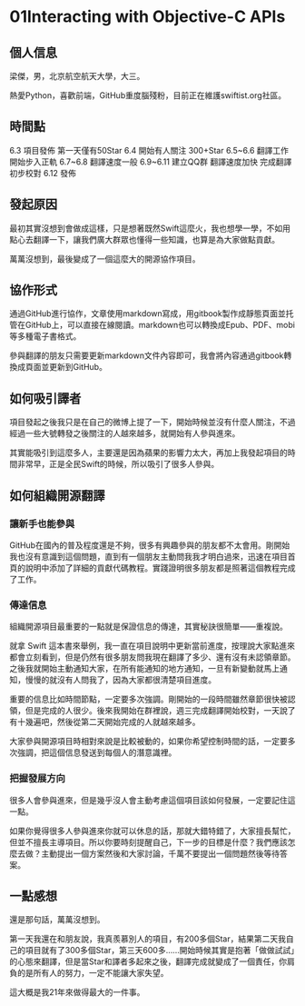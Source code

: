 # 01Interacting with Objective-C APIs

## 個人信息

梁傑，男，北京航空航天大學，大三。

熱愛Python，喜歡前端，GitHub重度腦殘粉，目前正在維護swiftist.org社區。

## 時間點

6.3 項目發佈 第一天僅有50Star 6.4 開始有人關注 300+Star 6.5~6.6 翻譯工作開始步入正軌 6.7~6.8 翻譯速度一般 6.9~6.11 建立QQ群 翻譯速度加快 完成翻譯 初步校對 6.12 發佈

## 發起原因

最初其實沒想到會做成這樣，只是想著既然Swift這麼火，我也想學一學，不如用點心去翻譯一下，讓我們廣大群眾也懂得一些知識，也算是為大家做點貢獻。

萬萬沒想到，最後變成了一個這麼大的開源協作項目。

## 協作形式

通過GitHub進行協作，文章使用markdown寫成，用gitbook製作成靜態頁面並托管在GitHub上，可以直接在線閱讀。markdown也可以轉換成Epub、PDF、mobi等多種電子書格式。

參與翻譯的朋友只需要更新markdown文件內容即可，我會將內容通過gitbook轉換成頁面並更新到GitHub。

## 如何吸引譯者

項目發起之後我只是在自己的微博上提了一下，開始時候並沒有什麼人關注，不過經過一些大號轉發之後關注的人越來越多，就開始有人參與進來。

其實能吸引到這麼多人，主要還是因為蘋果的影響力太大，再加上我發起項目的時間非常早，正是全民Swift的時候，所以吸引了很多人參與。

## 如何組織開源翻譯

### 讓新手也能參與

GitHub在國內的普及程度還是不夠，很多有興趣參與的朋友都不太會用。剛開始我也沒有意識到這個問題，直到有一個朋友主動問我我才明白過來，迅速在項目首頁的說明中添加了詳細的貢獻代碼教程。實踐證明很多朋友都是照著這個教程完成了工作。

### 傳達信息

組織開源項目最重要的一點就是保證信息的傳達，其實秘訣很簡單——重複說。

就拿 Swift 這本書來舉例，我一直在項目說明中更新當前進度，按理說大家點進來都會立刻看到，但是仍然有很多朋友問我現在翻譯了多少、還有沒有未認領章節。之後我就開始主動通知大家，在所有能通知的地方通知，一旦有新變動就馬上通知，慢慢的就沒有人問我了，因為大家都很清楚項目進度。

重要的信息比如時間節點，一定要多次強調。剛開始的一段時間雖然章節很快被認領，但是完成的人很少。後來我開始在群裡說，週三完成翻譯開始校對，一天說了有十幾遍吧，然後從第二天開始完成的人就越來越多。

大家參與開源項目時相對來說是比較被動的，如果你希望控制時間的話，一定要多次強調，把這個信息發送到每個人的潛意識裡。

### 把握發展方向

很多人會參與進來，但是幾乎沒人會主動考慮這個項目該如何發展，一定要記住這一點。

如果你覺得很多人參與進來你就可以休息的話，那就大錯特錯了，大家擅長幫忙，但並不擅長主導項目。所以你要時刻提醒自己，下一步的目標是什麼？我們應該怎麼去做？主動提出一個方案然後和大家討論，千萬不要提出一個問題然後等待答案。

## 一點感想

還是那句話，萬萬沒想到。

第一天我還在和朋友說，我真羨慕別人的項目，有200多個Star，結果第二天我自己的項目就有了300多個Star，第三天600多……開始時候其實是抱著「做做試試」的心態來翻譯，但是當Star和譯者多起來之後，翻譯完成就變成了一個責任，你肩負的是所有人的努力，一定不能讓大家失望。

這大概是我21年來做得最大的一件事。

